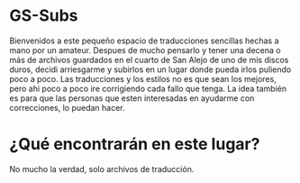 # GS-Subs

Bienvenidos a este pequeño espacio de traducciones sencillas hechas a mano por un amateur. Despues de mucho pensarlo y tener una decena o más de archivos guardados en el cuarto de San Alejo de uno de mis discos duros, decidi arriesgarme y subirlos en un lugar donde pueda irlos puliendo poco a poco. Las traducciones y los estilos no es que sean los mejores, pero ahi poco a poco ire corrigiendo cada fallo que tenga. La idea también es para que las personas que esten interesadas en ayudarme con correcciones, lo puedan hacer.

# ¿Qué encontrarán en este lugar?

No mucho la verdad, solo archivos de traducción.
